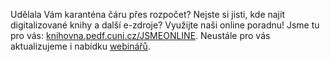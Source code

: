  Udělala Vám karanténa čáru přes rozpočet? Nejste si jisti, kde najít
digitalizované knihy a další e-zdroje? Využijte naši online poradnu! Jsme tu
pro vás: [knihovna.pedf.cuni.cz/JSMEONLINE](https://knihovna.pedf.cuni.cz/JSMEONLINE). 
Neustále pro vás aktualizujeme i nabídku <a href="webinare.html">webinářů</a>.
